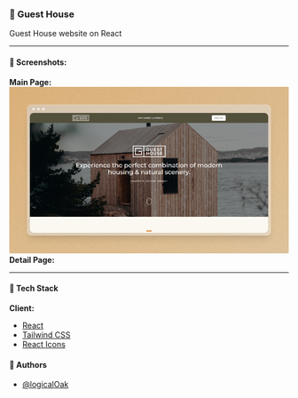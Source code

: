 ### 🥝 Guest House

Guest House website on React

---

#### 🧶 Screenshots:

**Main Page:**
![App Screenshot](assets/images/preview.png)
**Detail Page:**

---

#### 🧶 Tech Stack

**Client:**

- [React](https://ru.reactjs.org/)
- [Tailwind CSS](https://tailwindcss.com/)
- [React Icons](https://react-icons.github.io/react-icons/)

#### 🧶 Authors

- [@logicalOak](https://github.com/logicalOak)
